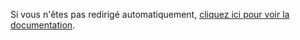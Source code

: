 
Si vous n'êtes pas redirigé automatiquement, [cliquez ici pour voir la documentation](https://interop.esante.gouv.fr/ig/documentation/).

<script type="text/javascript">
  window.location.href = "https://interop.esante.gouv.fr/ig/documentation/";
</script>
